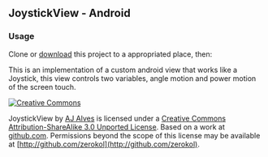 ## JoystickView - Android

### Usage

Clone or [download](https://github.com/zerokol/Joystick/downloads) this project to a appropriated place, then:


This is an implementation of a custom android view that works like a Joystick, this view controls two variables, angle motion and power motion of the screen touch.

[![Creative Commons](http://i.creativecommons.org/l/by-sa/3.0/88x31.png)](http://creativecommons.org/licenses/by-sa/3.0/)

JoystickView by [AJ Alves](http://zerokol.com) is licensed under a [Creative Commons Attribution-ShareAlike 3.0 Unported License](http://creativecommons.org/licenses/by-sa/3.0/).
Based on a work at [github.com](http://github.com/zerokol/Joystick).
Permissions beyond the scope of this license may be available at [http://github.com/zerokol](http://github.com/zerokol).
